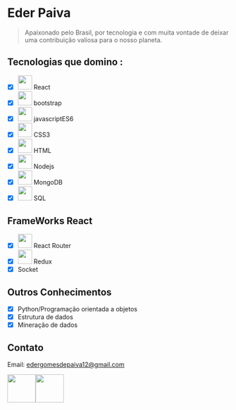 # Eder Paiva
<blockquote>Apaixonado pelo Brasil, por tecnologia e com muita vontade de deixar uma contribuição valiosa para o nosso planeta.</blockquote>

## Tecnologias que domino :

- [x]  <img src="https://img.icons8.com/ios-glyphs/2x/react.png" width="32px"/> React
- [x]  <img src="https://img.icons8.com/windows/2x/bootstrap.png" width="32px"/> bootstrap
- [x]  <img src="https://img.icons8.com/ios-filled/2x/javascript-logo.png" width="32px"/> javascriptES6
- [x]  <img src="https://image.flaticon.com/icons/png/512/732/732007.png" width="32px"/> CSS3
- [x]  <img src="https://image.flaticon.com/icons/png/512/152/152843.png" width="32px"/> HTML
- [x]  <img src="https://image.flaticon.com/icons/png/128/919/919825.png" width="32px"/> Nodejs
- [x] <img src="https://e7.pngegg.com/pngimages/480/899/png-clipart-mongodb-inc-computer-icons-mongodb-icons-cdr-angle.png" width="32px"/> MongoDB
- [x] <img src="https://image.flaticon.com/icons/png/512/2772/2772165.png" width="32px"/> SQL

## FrameWorks React
- [x] <img src="https://static-00.iconduck.com/assets.00/react-router-icon-512x279-zswz065s.png" width="32px"/> React Router
- [x] <img src="https://cdn.icon-icons.com/icons2/2415/PNG/512/redux_original_logo_icon_146365.png" width="32px"/> Redux
- [x] Socket

## Outros Conhecimentos
 - [x] Python/Programação orientada a objetos
 - [x] Estrutura de dados
 - [x] Mineração de dados

## Contato

Email: edergomesdepaiva12@gmail.com

<p><a href="https://www.linkedin.com/in/eder-paiva-68394584/"><img src="https://cdn.icon-icons.com/icons2/2428/PNG/512/linkedin_black_logo_icon_147114.png" width="64px"/></a><a href="https://www.facebook.com/edergomesdepaiva/"><img src="https://image.flaticon.com/icons/png/512/20/20673.png" width="64px"/></a><p>









